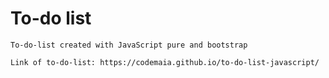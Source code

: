 # To-do list 
    To-do-list created with JavaScript pure and bootstrap
    
    Link of to-do-list: https://codemaia.github.io/to-do-list-javascript/
